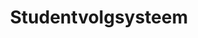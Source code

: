 ---
order: 2
title: Studentvolgsysteem
description: The Studentvolgsysteem project is designed to track and manage student progress using various technologies. It integrates Handlebars, PostgreSQL, SQLite3, JWT, Express.js, Knex.js, Objection.js, and PDFKit, making it a robust solution for educational institutions.
live: 
repo: https://github.com/pgm-benobira/student-volgsysteem
projectTags:
    - Handlebars
    - PostgreSQL
    - SQLite3
    - JWT
    - Express.js
    - Knex.js
    - Objection.js
    - PDFKit
    - CSS
    - JavaScript
    - HTML
thumbnail: studentvolgsysteem.webp
---